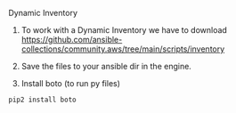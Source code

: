 Dynamic Inventory

1. To work with a Dynamic Inventory we have to download  https://github.com/ansible-collections/community.aws/tree/main/scripts/inventory 

2. Save the files to your ansible dir in the engine.

3. Install boto (to run py files)
  ```
  pip2 install boto

  ``` 

